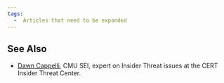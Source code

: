 ```yaml
---
tags:
  -  Articles that need to be expanded 
---
```

## See Also

- [Dawn
  Cappelli](http://www.sei.cmu.edu/about/people/profile.cfm?id=cappelli_13037),
  CMU SEI, expert on Insider Threat issues at the CERT Insider Threat
  Center.